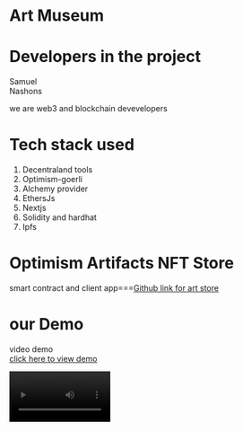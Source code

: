 <!-- @format -->

# Art Museum

# Developers in the project<br/>

Samuel<br/>
Nashons<br/>

we are web3 and blockchain devevelopers

# Tech stack used

<ol>
 <li>Decentraland tools</li>
 <li>Optimism-goerli</li>
 <li>Alchemy provider</li>
 <li>EthersJs</li>
 <li>Nextjs</li>
 <li>Solidity and hardhat</li>
 <li>Ipfs</li>
</ol>

# Optimism Artifacts NFT Store

smart contract and client app===[Github link for art store](https://github.com/4SAMU/Museum)

# our Demo<br/>

video demo <br/>
[click here to view demo](https://www.loom.com/share/88427abe873a4952b27c50d3c67182bc)

<video src='screenshot/decentraland.mp4' width=180/>

A simple generic virtual museum for displaying NFT art

![](screenshot/jo.png)

This scene allows for viewing and buying museum artifacts in form of NFTs.
Artifacts are tokenized and bought in form of NFTs deployed on optimism

## Try it out

**Install the CLI**

Download and install the Decentraland CLI by running the following command:

```bash
npm i -g decentraland
```

**Previewing the scene**

Download this example and navigate to its directory, then run:

```
$:  dcl start
```

Any dependencies are installed and then the CLI opens the scene in a new browser tab.
Learn more about how to build your own scenes in our [documentation](https://docs.decentraland.org/) site.

If something doesn’t work, please [file an issue](https://github.com/decentraland-scenes/Awesome-Repository/issues/new).

## Copyright info

This scene is protected with a standard Apache 2 licence. See the terms and conditions in the [LICENSE](/LICENSE) file.
